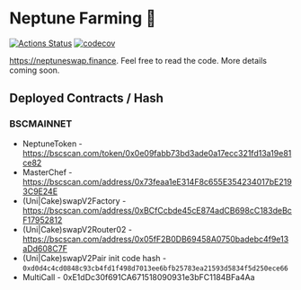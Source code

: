 # Neptune Farming 🥞

[![Actions Status](https://github.com/neptuneswap/neptune-farm/workflows/CI/badge.svg)](https://github.com/neptuneswap/neptune-farm/actions)
[![codecov](https://codecov.io/gh/neptuneswap/neptune-farm/branch/master/graph/badge.svg?token=5XMLP74IR0)](https://codecov.io/gh/neptuneswap/neptune-farm)

https://neptuneswap.finance. Feel free to read the code. More details coming soon.

## Deployed Contracts / Hash

### BSCMAINNET

- NeptuneToken - https://bscscan.com/token/0x0e09fabb73bd3ade0a17ecc321fd13a19e81ce82
- MasterChef - https://bscscan.com/address/0x73feaa1eE314F8c655E354234017bE2193C9E24E
- (Uni|Cake)swapV2Factory - https://bscscan.com/address/0xBCfCcbde45cE874adCB698cC183deBcF17952812
- (Uni|Cake)swapV2Router02 - https://bscscan.com/address/0x05fF2B0DB69458A0750badebc4f9e13aDd608C7F
- (Uni|Cake)swapV2Pair init code hash - `0xd0d4c4cd0848c93cb4fd1f498d7013ee6bfb25783ea21593d5834f5d250ece66`
- MultiCall - 0xE1dDc30f691CA671518090931e3bFC1184BFa4Aa
